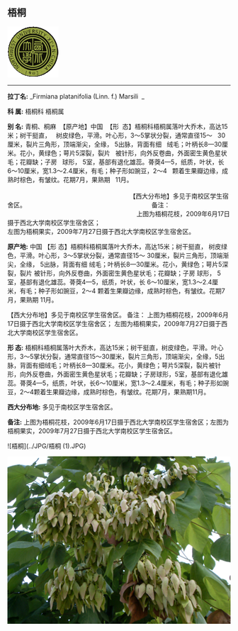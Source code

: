 ## 梧桐

![西北大学校园网络植物志](../JPG/nwu.gif)

---

**拉丁名:**  _Firmiana platanifolia (Linn. f.) Marsili  _

**科 属:** 梧桐科 梧桐属

**别 名:** 青桐、桐麻
 【原产地】中国 
 【形  态】梧桐科梧桐属落叶大乔木，高达15米；树干挺直，
  树皮绿色，平滑。叶心形，3～5掌状分裂，通常直径15～
  30厘米，裂片三角形，顶端渐尖，全缘， 5出脉，背面有细
  绒毛；叶柄长8—30厘米。花小，黄绿色；萼片5深裂，裂片
  被针形，向外反卷曲，外面密生黄色星状毛；花瓣缺；子房
  球形， 5室，基部有退化雄蕊。蓇葖4—5，纸质，叶状，长
  6～10厘米，宽1.3～2.4厘米，有毛；种子形如豌豆，2～4
  颗着生果瓣边缘，成熟时棕色，有皱纹。花期7月，果熟期
  11月。
                                                                     
                                                                      【西大分布地】多见于南校区学生宿舍区。
                                                                       备注：
                                                                          上图为梧桐花枝，2009年6月17日摄于西北大学南校区学生宿舍区；
                                                                          左图为梧桐果实，2009年7月27日摄于西北大学南校区学生宿舍区。
　

**原产地:** 中国 
【形 态】梧桐科梧桐属落叶大乔木，高达15米；树干挺直，
 树皮绿色，平滑。叶心形，3～5掌状分裂，通常直径15～
 30厘米，裂片三角形，顶端渐尖，全缘， 5出脉，背面有细
 绒毛；叶柄长8—30厘米。花小，黄绿色；萼片5深裂，裂片
 被针形，向外反卷曲，外面密生黄色星状毛；花瓣缺；子房
 球形， 5室，基部有退化雄蕊。蓇葖4—5，纸质，叶状，长
 6～10厘米，宽1.3～2.4厘米，有毛；种子形如豌豆，2～4
 颗着生果瓣边缘，成熟时棕色，有皱纹。花期7月，果熟期
 11月。
 
 【西大分布地】多见于南校区学生宿舍区。
 备注：
 上图为梧桐花枝，2009年6月17日摄于西北大学南校区学生宿舍区；
 左图为梧桐果实，2009年7月27日摄于西北大学南校区学生宿舍区。
　

**形  态:** 梧桐科梧桐属落叶大乔木，高达15米；树干挺直，树皮绿色，平滑。叶心形，3～5掌状分裂，通常直径15～30厘米，裂片三角形，顶端渐尖，全缘，5出脉，背面有细绒毛；叶柄长8—30厘米。花小，黄绿色；萼片5深裂，裂片被针形，向外反卷曲，外面密生黄色星状毛；花瓣缺；子房球形，5室，基部有退化雄蕊。蓇葖4—5，纸质，叶状，长6～10厘米，宽1.3～2.4厘米，有毛；种子形如豌豆，2～4颗着生果瓣边缘，成熟时棕色，有皱纹。花期7月，果熟期11月。

**西大分布地:** 多见于南校区学生宿舍区。 

**备注:** 上图为梧桐花枝，2009年6月17日摄于西北大学南校区学生宿舍区；左图为梧桐果实，2009年7月27日摄于西北大学南校区学生宿舍区。　

![梧桐](../JPG/梧桐 (1).JPG) 

![梧桐](../JPG/梧桐2.JPG) 

